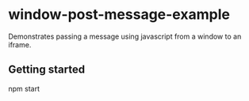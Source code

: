 # window-post-message-example

Demonstrates passing a message using javascript from a window to an iframe.

## Getting started

npm start